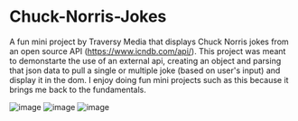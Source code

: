 # Chuck-Norris-Jokes
A fun mini project by Traversy Media that displays Chuck Norris jokes from an open source API (https://www.icndb.com/api/). This project was meant to demonstarte the use of an external api, creating an object and parsing that json data to pull a single or multiple joke (based on user's input) and display it in the dom. I enjoy doing fun mini projects such as this because it brings me back to the fundamentals.

![image](https://user-images.githubusercontent.com/20747118/128580540-e23c6c02-3f16-4c6b-b457-e780ada9959d.png)
![image](https://user-images.githubusercontent.com/20747118/128580551-37eb699c-f217-4ac9-a9ca-bd887c46d2f8.png)
![image](https://user-images.githubusercontent.com/20747118/128580570-0405acdf-290d-4c13-8bfa-5a599ba6772b.png)

